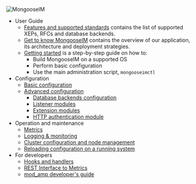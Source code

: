![MongooseIM](https://www.erlang-solutions.com/sites/all/themes/erlang/img/mongoose/MongooseIM_blue.png "MongooseIM's logo")

* User Guide
    * [Features and supported standards](user-guide/Features-and-supported-standards.md) contains the list of supported XEPs, RFCs and database backends.
    * [Get to know MongooseIM](user-guide/Get-to-know-MongooseIM.md) contains the overview of our application, its architecture and deployment strategies.
    * [Getting started](user-guide/Getting-started.md) is a step-by-step guide on how to:
        * Build MongooseIM on a supported OS
        * Perform basic configuration
        * Use the main administration script, `mongooseimctl`
* Configuration
    * [Basic configuration](Basic-configuration.md)
    * [Advanced configuration](Advanced-configuration.md)
        * [Database backends configuration](advanced-configuration/database-backends-configuration.md)
        * [Listener modules](advanced-configuration/Listener-modules.md)
        * [Extension modules](advanced-configuration/Modules.md)
        * [HTTP authentication module](advanced-configuration/HTTP-authentication-module.md)
* Operation and maintenance
    * [Metrics](operation-and-maintenance/Mongoose-metrics.md)
    * [Logging & monitoring](operation-and-maintenance/Logging-&-monitoring.md)
    * [Cluster configuration and node management](operation-and-maintenance/Cluster-configuration-and-node-management.md)
    * [Reloading configuration on a running system](operation-and-maintenance/Reloading-configuration-on-a-running-system.md)
* For developers
    * [Hooks and handlers](developers-guide/Hooks-and-handlers.md)
    * [REST Interface to Metrics](developers-guide/REST-interface-to-metrics.md)
    * [mod_amp developer's guide](developers-guide/mod_amp_developers_guide.md)

